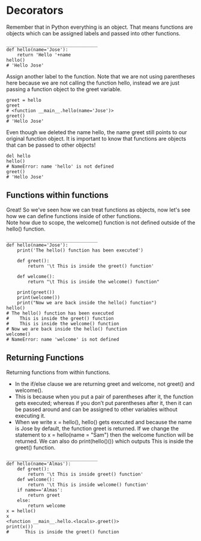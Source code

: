 # Decorators
Remember that in Python everything is an object. That means functions are objects which can be assigned labels and passed into other functions.
~~~
__________________________________
def hello(name='Jose'):
    return 'Hello '+name
hello()
# 'Hello Jose'
~~~
Assign another label to the function. Note that we are not using parentheses here because we are not calling the function hello, instead we are just passing a function object to the greet variable.
~~~
greet = hello
greet
# <function __main__.hello(name='Jose')>
greet()
# 'Hello Jose'
~~~
Even though we deleted the name hello, the name greet still points to our original function object. It is important to know that functions are objects that can be passed to other objects!
~~~
del hello
hello()
# NameError: name 'hello' is not defined
greet()
# 'Hello Jose'
~~~

## Functions within functions
Great! So we've seen how we can treat functions as objects, now let's see how we can define functions inside of other functions.\
Note how due to scope, the welcome() function is not defined outside of the hello() function.
~~~
__________________________________
def hello(name='Jose'):
    print('The hello() function has been executed')
    
    def greet():
        return '\t This is inside the greet() function'
    
    def welcome():
        return "\t This is inside the welcome() function"
    
    print(greet())
    print(welcome())
    print("Now we are back inside the hello() function")
hello()
# The hello() function has been executed
# 	 This is inside the greet() function
# 	 This is inside the welcome() function
# Now we are back inside the hello() function
welcome()
# NameError: name 'welcome' is not defined
~~~

## Returning Functions
Returning functions from within functions.
* In the if/else clause we are returning greet and welcome, not greet() and welcome().
* This is because when you put a pair of parentheses after it, the function gets executed; whereas if you don’t put parentheses after it, then it can be passed around and can be assigned to other variables without executing it.
* When we write x = hello(), hello() gets executed and because the name is Jose by default, the function greet is returned. If we change the statement to x = hello(name = "Sam") then the welcome function will be returned. We can also do print(hello()()) which outputs This is inside the greet() function.
~~~
__________________________________
def hello(name='Almas'):
    def greet():
        return '\t This is inside greet() function'
    def welcome():
        return '\t This is inside welcome() function'
    if name=='Almas':
        return greet
    else:
        return welcome
x = hello()
x
<function __main__.hello.<locals>.greet()>
print(x())
#	   This is inside the greet() function
~~~

